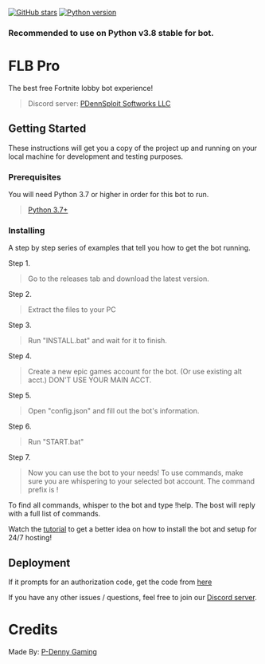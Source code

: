 [![GitHub stars](https://img.shields.io/github/stars/P-DennyGamingYT/FLB.svg)](https://github.com//FLB/stargazers)
[![Python version](https://img.shields.io/badge/python%2C%203.7%2C%203.8%2C%203.9-blue.svg)](https://python.org)

### Recommended to use on Python v3.8 stable for bot.

# FLB Pro

The best free Fortnite lobby bot experience!

> Discord server: <a href="https://discord.io/PDennSploit" target="_blank">PDennSploit Softworks LLC</a>

## Getting Started

These instructions will get you a copy of the project up and running on your local machine for development and testing purposes.

### Prerequisites

You will need Python 3.7 or higher in order for this bot to run.

> <a href="https://www.python.org/downloads/release/python-370/" target="_blank">Python 3.7+</a>


### Installing

A step by step series of examples that tell you how to get the bot running.

Step 1.

> Go to the releases tab and download the latest version.


Step 2.

> Extract the files to your PC


Step 3.

> Run "INSTALL.bat" and wait for it to finish.

Step 4.

> Create a new epic games account for the bot. (Or use existing alt acct.) DON'T USE YOUR MAIN ACCT.

Step 5.

> Open "config.json" and fill out the bot's information.

Step 6.

> Run "START.bat"


Step 7.

> Now you can use the bot to your needs! To use commands, make sure you are whispering to your selected bot account. The command prefix is !

To find all commands, whisper to the bot and type !help. The bost will reply with a full list of commands.

Watch the [tutorial]() to get a better idea on how to install the bot and setup for 24/7 hosting!


## Deployment

If it prompts for an authorization code, get the code from <a href="https://www.epicgames.com/id/logout?redirectUrl=https%3A//www.epicgames.com/id/login%3FredirectUrl%3Dhttps%253A%252F%252Fwww.epicgames.com%252Fid%252Fapi%252Fredirect%253FclientId%253D3446cd72694c4a4485d81b77adbb2141%2526responseType%253Dcode" target="_blank">here</a>

If you have any other issues / questions, feel free to join our <a href="https://discord.io/PDennSploit" target="_blank">Discord server</a>.

# Credits

Made By: [P-Denny Gaming](https://www.youtube.com/channel/UCObungL0NYOc5kPUPB3ADKg)


